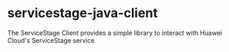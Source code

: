 # servicestage-java-client
The ServiceStage Client provides a simple library to interact with Huawei Cloud's ServiceStage service
